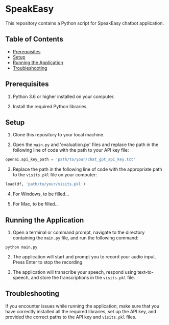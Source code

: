 # SpeakEasy
This repository contains a Python script for SpeakEasy chatbot application. 

## Table of Contents

- [Prerequisites](#prerequisites)
- [Setup](#setup)
- [Running the Application](#running-the-application)
- [Troubleshooting](#troubleshooting)

## Prerequisites

1. Python 3.6 or higher installed on your computer.

2. Install the required Python libraries.

## Setup

1. Clone this repository to your local machine.

2. Open the `main.py` and 'evaluation.py' files and replace the path in the following line of code with the path to your API key file:

```python
openai.api_key_path = 'path/to/your/chat_gpt_api_key.txt'
```

3. Replace the path in the following line of code with the appropriate path to the `visits.pkl` file on your computer:

```python
load(df, 'path/to/your/visits.pkl')
```

4. For Windows, to be filled...

5. For Mac, to be filled...

## Running the Application

1. Open a terminal or command prompt, navigate to the directory containing the `main.py` file, and run the following command:

```
python main.py
```

2. The application will start and prompt you to record your audio input. Press Enter to stop the recording.

3. The application will transcribe your speech, respond using text-to-speech, and store the transcriptions in the `visits.pkl` file.

## Troubleshooting

If you encounter issues while running the application, make sure that you have correctly installed all the required libraries, set up the API key, and provided the correct paths to the API key and `visits.pkl` files.
